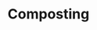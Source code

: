 ---
title: Composting
longTitle: 'Composting'
tags:
- gccommon
narrowerTerm:
- "[[Waste management]]"
relatedTerm:
- "[[Biodegradation Fertilizers]]"
---